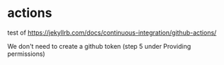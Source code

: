 # actions
test of  https://jekyllrb.com/docs/continuous-integration/github-actions/

 We don't need to create a github token (step 5 under Providing permissions)
